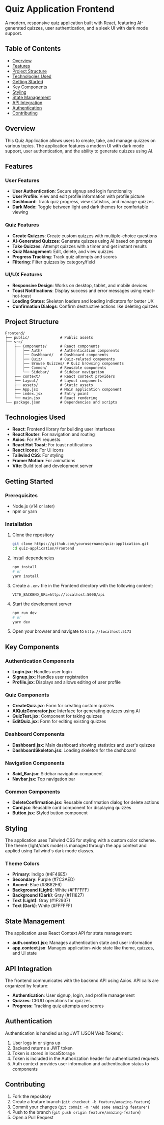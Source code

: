# Quiz Application Frontend

A modern, responsive quiz application built with React, featuring AI-generated quizzes, user authentication, and a sleek UI with dark mode support.

## Table of Contents

- [Overview](#overview)
- [Features](#features)
- [Project Structure](#project-structure)
- [Technologies Used](#technologies-used)
- [Getting Started](#getting-started)
- [Key Components](#key-components)
- [Styling](#styling)
- [State Management](#state-management)
- [API Integration](#api-integration)
- [Authentication](#authentication)
- [Contributing](#contributing)

## Overview

This Quiz Application allows users to create, take, and manage quizzes on various topics. The application features a modern UI with dark mode support, user authentication, and the ability to generate quizzes using AI.

## Features

### User Features
- **User Authentication**: Secure signup and login functionality
- **User Profile**: View and edit profile information with profile picture
- **Dashboard**: Track quiz progress, view statistics, and manage quizzes
- **Dark Mode**: Toggle between light and dark themes for comfortable viewing

### Quiz Features
- **Create Quizzes**: Create custom quizzes with multiple-choice questions
- **AI-Generated Quizzes**: Generate quizzes using AI based on prompts
- **Take Quizzes**: Attempt quizzes with a timer and get instant results
- **Quiz Management**: Edit, delete, and view quizzes
- **Progress Tracking**: Track quiz attempts and scores
- **Filtering**: Filter quizzes by category/field

### UI/UX Features
- **Responsive Design**: Works on desktop, tablet, and mobile devices
- **Toast Notifications**: Display success and error messages using react-hot-toast
- **Loading States**: Skeleton loaders and loading indicators for better UX
- **Confirmation Dialogs**: Confirm destructive actions like deleting quizzes

## Project Structure

```
Frontend/
├── public/              # Public assets
├── src/
│   ├── Components/      # React components
│   │   ├── Auth/        # Authentication components
│   │   ├── Dashboard/   # Dashboard components
│   │   ├── Quiz/        # Quiz-related components
│   │   ├── Browse Quizzes/ # Quiz browsing components
│   │   ├── Common/      # Reusable components
│   │   └── Sidebar/     # Sidebar navigation
│   ├── context/         # React context providers
│   ├── Layout/          # Layout components
│   ├── assets/          # Static assets
│   ├── App.jsx          # Main application component
│   ├── index.jsx        # Entry point
│   └── main.jsx         # React rendering
└── package.json         # Dependencies and scripts
```

## Technologies Used

- **React**: Frontend library for building user interfaces
- **React Router**: For navigation and routing
- **Axios**: For API requests
- **React Hot Toast**: For toast notifications
- **React Icons**: For UI icons
- **Tailwind CSS**: For styling
- **Framer Motion**: For animations
- **Vite**: Build tool and development server

## Getting Started

### Prerequisites

- Node.js (v14 or later)
- npm or yarn

### Installation

1. Clone the repository
   ```bash
   git clone https://github.com/yourusername/quiz-application.git
   cd quiz-application/Frontend
   ```

2. Install dependencies
   ```bash
   npm install
   # or
   yarn install
   ```

3. Create a `.env` file in the Frontend directory with the following content:
   ```
   VITE_BACKEND_URL=http://localhost:5000/api
   ```

4. Start the development server
   ```bash
   npm run dev
   # or
   yarn dev
   ```

5. Open your browser and navigate to `http://localhost:5173`

## Key Components

### Authentication Components

- **Login.jsx**: Handles user login
- **Signup.jsx**: Handles user registration
- **Profile.jsx**: Displays and allows editing of user profile

### Quiz Components

- **CreateQuiz.jsx**: Form for creating custom quizzes
- **AIQuizGenerator.jsx**: Interface for generating quizzes using AI
- **QuizTest.jsx**: Component for taking quizzes
- **EditQuiz.jsx**: Form for editing existing quizzes

### Dashboard Components

- **Dashboard.jsx**: Main dashboard showing statistics and user's quizzes
- **DashboardSkeleton.jsx**: Loading skeleton for the dashboard

### Navigation Components

- **Said_Bar.jsx**: Sidebar navigation component
- **Navbar.jsx**: Top navigation bar

### Common Components

- **DeleteConfirmation.jsx**: Reusable confirmation dialog for delete actions
- **Card.jsx**: Reusable card component for displaying quizzes
- **Button.jsx**: Styled button component

## Styling

The application uses Tailwind CSS for styling with a custom color scheme. The theme (light/dark mode) is managed through the app context and applied using Tailwind's dark mode classes.

### Theme Colors

- **Primary**: Indigo (#4F46E5)
- **Secondary**: Purple (#7C3AED)
- **Accent**: Blue (#3B82F6)
- **Background (Light)**: White (#FFFFFF)
- **Background (Dark)**: Gray (#111827)
- **Text (Light)**: Gray (#1F2937)
- **Text (Dark)**: White (#FFFFFF)

## State Management

The application uses React Context API for state management:

- **auth.context.jsx**: Manages authentication state and user information
- **app.context.jsx**: Manages application-wide state like theme, quizzes, and UI state

## API Integration

The frontend communicates with the backend API using Axios. API calls are organized by feature:

- **Authentication**: User signup, login, and profile management
- **Quizzes**: CRUD operations for quizzes
- **Progress**: Tracking quiz attempts and scores

## Authentication

Authentication is handled using JWT (JSON Web Tokens):

1. User logs in or signs up
2. Backend returns a JWT token
3. Token is stored in localStorage
4. Token is included in the Authorization header for authenticated requests
5. Auth context provides user information and authentication status to components

## Contributing

1. Fork the repository
2. Create a feature branch (`git checkout -b feature/amazing-feature`)
3. Commit your changes (`git commit -m 'Add some amazing feature'`)
4. Push to the branch (`git push origin feature/amazing-feature`)
5. Open a Pull Request